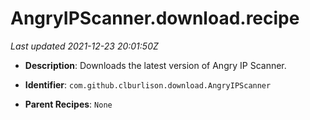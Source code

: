 # AngryIPScanner.download.recipe

_Last updated 2021-12-23 20:01:50Z_

- **Description**: Downloads the latest version of Angry IP Scanner.

- **Identifier**: `com.github.clburlison.download.AngryIPScanner`

- **Parent Recipes**: `None`
